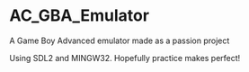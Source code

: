# AC_GBA_Emulator
A Game Boy Advanced emulator made as a passion project


Using SDL2 and MINGW32. Hopefully practice makes perfect!